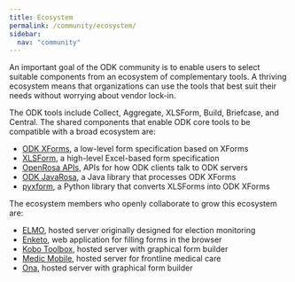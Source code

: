 ```yaml
---
title: Ecosystem
permalink: /community/ecosystem/
sidebar:
  nav: "community"
---
```


An important goal of the ODK community is to enable users to select suitable components from an ecosystem of complementary tools. A thriving ecosystem means that organizations can use the tools that best suit their needs without worrying about vendor lock-in.

The ODK tools include Collect, Aggregate, XLSForm, Build, Briefcase, and Central. The shared components that enable ODK core tools to be compatible with a broad ecosystem are:
* [ODK XForms](https://opendatakit.github.io/xforms-spec/), a low-level form specification based on XForms
* [XLSForm](http://xlsform.org), a high-level Excel-based form specification
* [OpenRosa APIs](https://docs.opendatakit.org/openrosa/), APIs for how ODK clients talk to ODK servers
* [ODK JavaRosa](https://github.com/opendatakit/javarosa), a Java library that processes ODK XForms
* [pyxform](https://github.com/xlsform/pyxform), a Python library that converts XLSForms into ODK XForms

The ecosystem members who openly collaborate to grow this ecosystem are:
* [ELMO](http://getelmo.org), hosted server originally designed for election monitoring
* [Enketo](https://enketo.org), web application for filling forms in the browser
* [Kobo Toolbox](http://www.kobotoolbox.org), hosted server with graphical form builder
* [Medic Mobile](https://medicmobile.org), hosted server for frontline medical care
* [Ona](https://ona.io), hosted server with graphical form builder